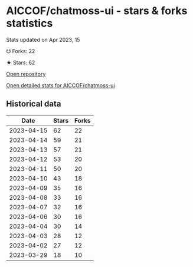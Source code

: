 # AICCOF/chatmoss-ui - stars & forks statistics

Stats updated on Apr 2023, 15

☋ Forks: 22

★ Stars: 62

[Open repository](https://github.com/AICCOF/chatmoss-ui)

[Open detailed stats for AICCOF/chatmoss-ui](https://reviewgithub.com/rep/AICCOF/chatmoss-ui)

## Historical data
| Date | Stars | Forks |
|------|-------|-------|
| 2023-04-15 | 62 | 22 | 
| 2023-04-14 | 59 | 21 | 
| 2023-04-13 | 57 | 21 | 
| 2023-04-12 | 53 | 20 | 
| 2023-04-11 | 50 | 20 | 
| 2023-04-10 | 43 | 18 | 
| 2023-04-09 | 35 | 16 | 
| 2023-04-08 | 33 | 16 | 
| 2023-04-07 | 32 | 16 | 
| 2023-04-06 | 30 | 16 | 
| 2023-04-04 | 30 | 14 | 
| 2023-04-03 | 28 | 12 | 
| 2023-04-02 | 27 | 12 | 
| 2023-03-29 | 18 | 10 | 


